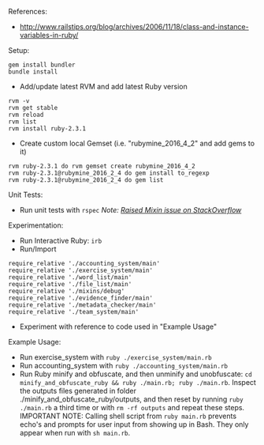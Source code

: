 References:
- http://www.railstips.org/blog/archives/2006/11/18/class-and-instance-variables-in-ruby/

Setup:
```
gem install bundler
bundle install
```

- Add/update latest RVM and add latest Ruby version
```
rvm -v
rvm get stable
rvm reload
rvm list
rvm install ruby-2.3.1
```

- Create custom local Gemset (i.e. "rubymine_2016_4_2" and add gems to it)
```
rvm ruby-2.3.1 do rvm gemset create rubymine_2016_4_2
rvm ruby-2.3.1@rubymine_2016_2_4 do gem install to_regexp
rvm ruby-2.3.1@rubymine_2016_2_4 do gem list
```

Unit Tests:
- Run unit tests with `rspec`
*Note: [Raised Mixin issue on StackOverflow](https://stackoverflow.com/questions/40052573/unable-to-call-ruby-mixin-instance-method-from-rspec)*

Experimentation:
- Run Interactive Ruby: `irb`
- Run/Import
```
require_relative './accounting_system/main'
require_relative './exercise_system/main'
require_relative './word_list/main'
require_relative './file_list/main'
require_relative './mixins/debug'
require_relative './evidence_finder/main'
require_relative './metadata_checker/main'
require_relative './team_system/main'
```
- Experiment with reference to code used in "Example Usage"

Example Usage:
- Run exercise_system with `ruby ./exercise_system/main.rb`
- Run accounting_system with `ruby ./accounting_system/main.rb`
- Run Ruby minify and obfuscate, and then unminify and unobfuscate: `cd minify_and_obfuscate_ruby && ruby ./main.rb; ruby ./main.rb`. Inspect the outputs files generated in folder ./minify_and_obfuscate_ruby/outputs, and then reset by running `ruby ./main.rb` a third time or with `rm -rf outputs` and repeat these steps. IMPORTANT NOTE: Calling shell script from `ruby main.rb` prevents echo's and prompts for user input from showing up in Bash. They only appear when run with `sh main.rb`.